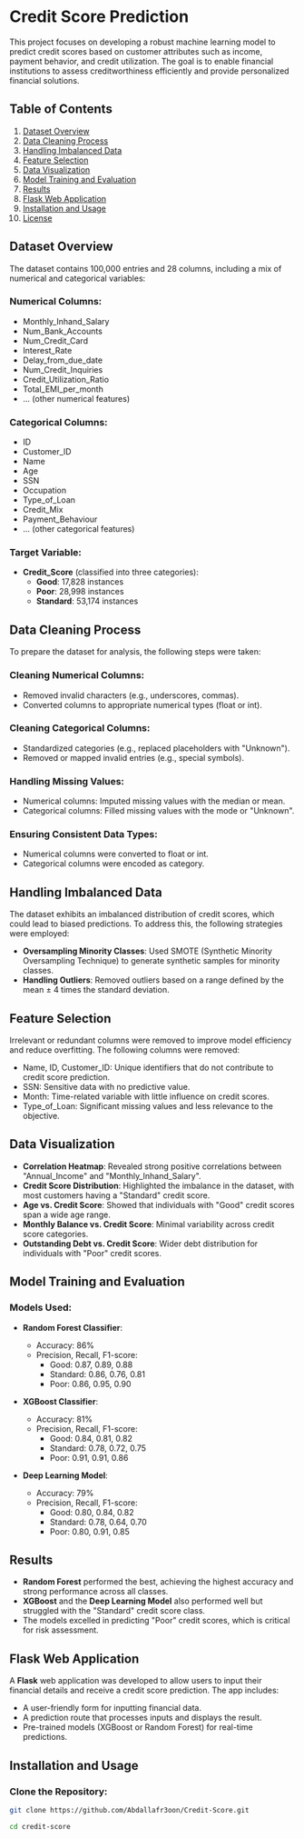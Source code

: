 # Credit Score Prediction

This project focuses on developing a robust machine learning model to predict credit scores based on customer attributes such as income, payment behavior, and credit utilization. The goal is to enable financial institutions to assess creditworthiness efficiently and provide personalized financial solutions.

## Table of Contents
1. [Dataset Overview](#dataset-overview)
2. [Data Cleaning Process](#data-cleaning-process)
3. [Handling Imbalanced Data](#handling-imbalanced-data)
4. [Feature Selection](#feature-selection)
5. [Data Visualization](#data-visualization)
6. [Model Training and Evaluation](#model-training-and-evaluation)
7. [Results](#results)
8. [Flask Web Application](#flask-web-application)
9. [Installation and Usage](#installation-and-usage)
10. [License](#license)

## Dataset Overview

The dataset contains 100,000 entries and 28 columns, including a mix of numerical and categorical variables:

### Numerical Columns:
- Monthly_Inhand_Salary
- Num_Bank_Accounts
- Num_Credit_Card
- Interest_Rate
- Delay_from_due_date
- Num_Credit_Inquiries
- Credit_Utilization_Ratio
- Total_EMI_per_month
- ... (other numerical features)

### Categorical Columns:
- ID
- Customer_ID
- Name
- Age
- SSN
- Occupation
- Type_of_Loan
- Credit_Mix
- Payment_Behaviour
- ... (other categorical features)

### Target Variable:
- **Credit_Score** (classified into three categories):
  - **Good**: 17,828 instances
  - **Poor**: 28,998 instances
  - **Standard**: 53,174 instances

## Data Cleaning Process

To prepare the dataset for analysis, the following steps were taken:

### Cleaning Numerical Columns:
- Removed invalid characters (e.g., underscores, commas).
- Converted columns to appropriate numerical types (float or int).

### Cleaning Categorical Columns:
- Standardized categories (e.g., replaced placeholders with "Unknown").
- Removed or mapped invalid entries (e.g., special symbols).

### Handling Missing Values:
- Numerical columns: Imputed missing values with the median or mean.
- Categorical columns: Filled missing values with the mode or "Unknown".

### Ensuring Consistent Data Types:
- Numerical columns were converted to float or int.
- Categorical columns were encoded as category.

## Handling Imbalanced Data

The dataset exhibits an imbalanced distribution of credit scores, which could lead to biased predictions. To address this, the following strategies were employed:

- **Oversampling Minority Classes**: Used SMOTE (Synthetic Minority Oversampling Technique) to generate synthetic samples for minority classes.
- **Handling Outliers**: Removed outliers based on a range defined by the mean ± 4 times the standard deviation.

## Feature Selection

Irrelevant or redundant columns were removed to improve model efficiency and reduce overfitting. The following columns were removed:

- Name, ID, Customer_ID: Unique identifiers that do not contribute to credit score prediction.
- SSN: Sensitive data with no predictive value.
- Month: Time-related variable with little influence on credit scores.
- Type_of_Loan: Significant missing values and less relevance to the objective.

## Data Visualization

- **Correlation Heatmap**: Revealed strong positive correlations between "Annual_Income" and "Monthly_Inhand_Salary".
- **Credit Score Distribution**: Highlighted the imbalance in the dataset, with most customers having a "Standard" credit score.
- **Age vs. Credit Score**: Showed that individuals with "Good" credit scores span a wide age range.
- **Monthly Balance vs. Credit Score**: Minimal variability across credit score categories.
- **Outstanding Debt vs. Credit Score**: Wider debt distribution for individuals with "Poor" credit scores.

## Model Training and Evaluation

### Models Used:
- **Random Forest Classifier**:
  - Accuracy: 86%
  - Precision, Recall, F1-score:
    - Good: 0.87, 0.89, 0.88
    - Standard: 0.86, 0.76, 0.81
    - Poor: 0.86, 0.95, 0.90

- **XGBoost Classifier**:
  - Accuracy: 81%
  - Precision, Recall, F1-score:
    - Good: 0.84, 0.81, 0.82
    - Standard: 0.78, 0.72, 0.75
    - Poor: 0.91, 0.91, 0.86

- **Deep Learning Model**:
  - Accuracy: 79%
  - Precision, Recall, F1-score:
    - Good: 0.80, 0.84, 0.82
    - Standard: 0.78, 0.64, 0.70
    - Poor: 0.80, 0.91, 0.85

## Results

- **Random Forest** performed the best, achieving the highest accuracy and strong performance across all classes.
- **XGBoost** and the **Deep Learning Model** also performed well but struggled with the "Standard" credit score class.
- The models excelled in predicting "Poor" credit scores, which is critical for risk assessment.

## Flask Web Application

A **Flask** web application was developed to allow users to input their financial details and receive a credit score prediction. The app includes:

- A user-friendly form for inputting financial data.
- A prediction route that processes inputs and displays the result.
- Pre-trained models (XGBoost or Random Forest) for real-time predictions.

## Installation and Usage

### Clone the Repository:
```bash
git clone https://github.com/Abdallafr3oon/Credit-Score.git

cd credit-score

